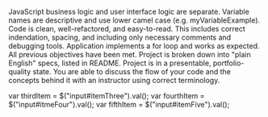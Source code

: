 JavaScript business logic and user interface logic are separate.
Variable names are descriptive and use lower camel case (e.g. myVariableExample).
Code is clean, well-refactored, and easy-to-read. This includes correct indendation, spacing, and including only necessary comments and debugging tools.
Application implements a for loop and works as expected.
All previous objectives have been met.
Project is broken down into "plain English" specs, listed in README.
Project is in a presentable, portfolio-quality state.
You are able to discuss the flow of your code and the concepts behind it with an instructor using correct terminology.


var thirdItem = $("input#itemThree").val();
var fourthItem = $("input#itmeFour").val();
var fifthItem = $("input#itemFive").val();
